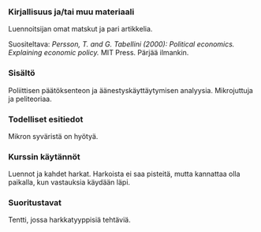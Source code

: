 ### Kirjallisuus ja/tai muu materiaali

Luennoitsijan omat matskut ja pari artikkelia.

Suositeltava: _Persson, T. and G. Tabellini (2000): Political economics. Explaining economic policy._ MIT Press. Pärjää ilmankin.

### Sisältö

Poliittisen päätöksenteon ja äänestyskäyttäytymisen analyysia. Mikrojuttuja ja peliteoriaa.

### Todelliset esitiedot

Mikron syväristä on hyötyä.

### Kurssin käytännöt

Luennot ja kahdet harkat. Harkoista ei saa pisteitä, mutta kannattaa olla paikalla, kun vastauksia käydään läpi.

### Suoritustavat

Tentti, jossa harkkatyyppisiä tehtäviä.